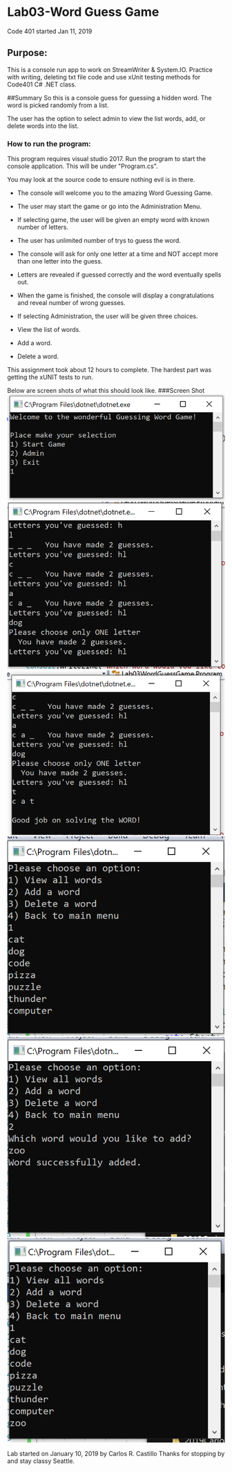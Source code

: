 
# Lab03-Word Guess Game
Code 401 started Jan 11, 2019

## Purpose:
This is a console run app to work on StreamWriter & System.IO.  Practice with writing, deleting txt file code and use xUnit testing methods for Code401 C# .NET class.

##Summary
So this is a console guess for guessing a hidden word.  The word is picked randomly from a list.

The user has the option to select admin to view the list words, add, or delete words into the list.

### How to run the program:
This program requires visual studio 2017.
Run the program to start the console application.
This will be under "Program.cs".

You may look at the source code to ensure nothing evil is in there.

* The console will welcome you to the amazing Word Guessing Game.
* The user may start the game or go into the Administration Menu.
* If selecting game, the user will be given an empty word with known number of letters.
* The user has unlimited number of trys to guess the word.
* The console will ask for only one letter at a time and NOT accept more than one letter into the guess.
* Letters are revealed if guessed correctly and the word eventually spells out.
* When the game is finished, the console will display a congratulations and reveal number of wrong guesses.

* If selecting Administration, the user will be given three choices.
* View the list of words.
* Add a word.
* Delete a word.

This assignment took about 12 hours to complete.  The hardest part was getting the xUNIT tests to run.


Below are screen shots of what this should look like.
###Screen Shot 
![](assets/Main.PNG?raw=true)
![](assets/GameOne.PNG?raw=true)
![](assets/GameTwo.PNG?raw=true)
![](assets/View.PNG?raw=true)
![](assets/Add.PNG?raw=true)
![](assets/ViewTwo.PNG?raw=true)

Lab started on January 10, 2019 by Carlos R. Castillo
Thanks for stopping by and stay classy Seattle.
